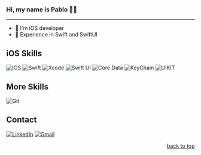 ### Hi, my name is Pablo 👋😁

<hr>

- 🍎 I'm iOS developer
- 🌱 Experience in Swift and SwiftUI

## iOS Skills

![IOS](https://img.shields.io/static/v1?style=for-the-badge&message=IOS&color=222222&logo=Apple&logoColor=white&label=)
![Swift](https://img.shields.io/static/v1?style=for-the-badge&message=Swift&color=orange&logo=Swift&logoColor=white&label=)
![Xcode](https://img.shields.io/static/v1?style=for-the-badge&message=Xcode&color=grey&logo=Xcode&logoColor=blue&label=)
![Swift UI](https://img.shields.io/static/v1?style=for-the-badge&message=Swift-UI&color=grey&logo=Swift&logoColor=blue&label=)
![Core Data](https://img.shields.io/static/v1?style=for-the-badge&message=CoreData&color=blue&logo=Sql&logoColor=blue&label=)
![KeyChain](https://img.shields.io/static/v1?style=for-the-badge&message=KeyChain&color=black&logo=Key&logoColor=blue&label=)
![UIKIT](https://img.shields.io/static/v1?style=for-the-badge&message=UIKit&color=white&logo=UIKit&logoColor=blue&label=)

## More Skills

![Git](https://img.shields.io/static/v1?style=for-the-badge&message=Git&color=F05032&logo=Git&logoColor=FFFFFF&label=)

## Contact

[![LinkedIn][linkedin-shield]][linkedin-url] [![Gmail][gmail-shield]][gmail-url]


<p align="right"><a href="#top">back to top</a></p>


<!-- MARKDOWN LINKS & IMAGES -->
<!-- https://www.markdownguide.org/basic-syntax/#reference-style-links -->
[linkedin-shield]: https://img.shields.io/static/v1?style=for-the-badge&message=LinkedIn&color=0A66C2&logo=LinkedIn&logoColor=FFFFFF&label=
[linkedin-url]: https://www.linkedin.com/in/pablo-mar%C3%ADn-gallardo-26677b257/
[gmail-shield]: https://img.shields.io/static/v1?style=for-the-badge&message=Gmail&color=EA4335&logo=Gmail&logoColor=FFFFFF&label=
[gmail-url]: mailto:pablomaringallardo17@gmail.com
[Medium]: https://img.shields.io/static/v1?style=for-the-badge&message=Medium&color=000000&logo=Medium&logoColor=FFFFFF&label=
[medium-shield]: https://img.shields.io/static/v1?style=for-the-badge&message=Medium&color=000000&logo=Medium&logoColor=FFFFFF&label=
[medium-url]: https://medium.com/@yagomuros1
[stack-shield]: https://img.shields.io/static/v1?style=for-the-badge&message=Stack+Overflow&color=F58025&logo=Stack+Overflow&logoColor=FFFFFF&label=
[stack-url]: https://stackoverflow.com/users/11921311/yago-rey
